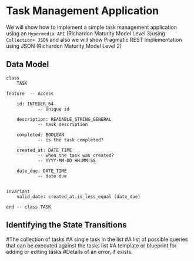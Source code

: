 Task Management Application
==

We will show how to implement a simple task management application using an `Hypermedia API` (Richardon Maturity Model Level 3)using `Collection+ JSON` and also we will show Pragmatic REST Implementation using JSON (Richardon Maturity Model Level 2)


Data Model
----------

```
class 
	TASK

feature  -- Access

	id: INTEGER_64
			-- Unique id

	description: READABLE_STRING_GENERAL
			-- task description

	completed: BOOLEAN
			-- is the task completed?

	created_at: DATE_TIME
			-- when the task was created?
			-- YYYY-MM-DD HH:MM:SS

	date_due: DATE_TIME
			-- date due
	
	
invariant
	valid_date: created_at.is_less_equal (date_due)

end -- class TASK
```


Identifying the State Transitions
----

 #The collection of tasks
 #A single task in the list
 #A list of possible queries that can be executed against the tasks list
 #A template or blueprint for adding or editing tasks
 #Details of an error, if exists.


